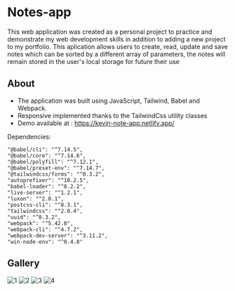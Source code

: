 # Notes-app
This web application was created as a personal project to practice and demonstrate my web development skills in addition to adding a new project to my portfolio. This aplication allows users to create, read, update and save notes which can be sorted by a different array of parameters, the notes will remain stored in the user's local storage for future their use 

## About
 - The application was built using JavaScript, Tailwind, Babel and Webpack.
 - Responsive implemented thanks to the TailwindCss utility classes
 - Demo available at : https://kevin-note-app.netlify.app/

  Dependencies:
  
    "@babel/cli": "^7.14.5",
    "@babel/core": "^7.14.6",
    "@babel/polyfill": "^7.12.1",
    "@babel/preset-env": "^7.14.7",
    "@tailwindcss/forms": "^0.3.2",
    "autoprefixer": "^10.2.5",
    "babel-loader": "^8.2.2",
    "live-server": "^1.2.1",
    "luxon": "^2.0.1",
    "postcss-cli": "^8.3.1",
    "tailwindcss": "^2.0.4",
    "uuid": "^8.3.2",
    "webpack": "^5.42.0",
    "webpack-cli": "^4.7.2",
    "webpack-dev-server": "^3.11.2",
    "win-node-env": "^0.4.0"
    
## Gallery
![1](https://user-images.githubusercontent.com/69731479/125701266-c91d906c-17d2-453b-afcc-0130dda12bbc.gif)
![2](https://user-images.githubusercontent.com/69731479/125701921-cb8db9a1-57bd-4e99-88b6-f4e7c0eb5438.gif)
![3](https://user-images.githubusercontent.com/69731479/125701922-48321183-09f2-4ee4-a327-dea125106eb9.gif)
![4](https://user-images.githubusercontent.com/69731479/125701923-17e1d2ec-2d1e-468c-8f1e-c747c3310247.gif)
